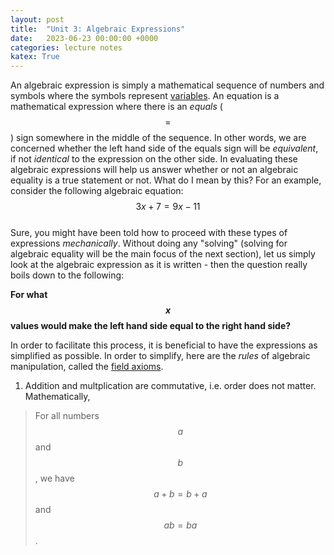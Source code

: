 ```yaml
---
layout: post
title:  "Unit 3: Algebraic Expressions"
date:   2023-06-23 00:00:00 +0000
categories: lecture notes
katex: True
---
```


An algebraic expression is simply a mathematical sequence of numbers and symbols where the symbols represent [variables](https://chrisdongwon.github.io/Algebra1-Review-LoyolaSummer23/lecture/notes/2023/06/21/unit2.html). An equation is a mathematical expression where there is an _equals_ ($$=$$) sign somewhere in the middle of the sequence. In other words, we are concerned whether the left hand side of the equals sign will be _equivalent_, if not _identical_ to the expression on the other side. In evaluating these algebraic expressions will help us answer whether or not an algebraic equality is a true statement or not. What do I mean by this? For an example, consider the following algebraic equation:  
$$3x + 7 = 9x - 11$$  
Sure, you might have been told how to proceed with these types of expressions _mechanically_. Without doing any "solving" (solving for algebraic equality will be the main focus of the next section), let us simply look at the algebraic expression as it is written - then the question really boils down to the following:  

**For what $$x$$ values would make the left hand side equal to the right hand side?**  

In order to facilitate this process, it is beneficial to have the expressions as simplified as possible. In order to simplify, here are the _rules_ of algebraic manipulation, called the [field axioms](https://mathworld.wolfram.com/FieldAxioms.html).  

1. Addition and multplication are commutative, i.e. order does not matter. Mathematically,  

> For all numbers $$a$$ and $$b$$, we have $$a+b=b+a$$ and $$ab=ba$$.  